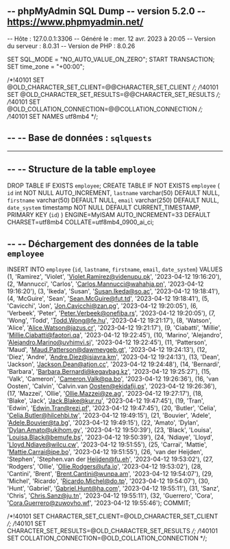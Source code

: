 -- phpMyAdmin SQL Dump
-- version 5.2.0
-- https://www.phpmyadmin.net/
--
-- Hôte : 127.0.0.1:3306
-- Généré le : mer. 12 avr. 2023 à 20:05
-- Version du serveur : 8.0.31
-- Version de PHP : 8.0.26

SET SQL_MODE = "NO_AUTO_VALUE_ON_ZERO";
START TRANSACTION;
SET time_zone = "+00:00";


/*!40101 SET @OLD_CHARACTER_SET_CLIENT=@@CHARACTER_SET_CLIENT */;
/*!40101 SET @OLD_CHARACTER_SET_RESULTS=@@CHARACTER_SET_RESULTS */;
/*!40101 SET @OLD_COLLATION_CONNECTION=@@COLLATION_CONNECTION */;
/*!40101 SET NAMES utf8mb4 */;

--
-- Base de données : `sqlquests`
--

-- --------------------------------------------------------

--
-- Structure de la table `employee`
--

DROP TABLE IF EXISTS `employee`;
CREATE TABLE IF NOT EXISTS `employee` (
  `id` int NOT NULL AUTO_INCREMENT,
  `lastname` varchar(50) DEFAULT NULL,
  `firstname` varchar(50) DEFAULT NULL,
  `email` varchar(250) DEFAULT NULL,
  `date_system` timestamp NOT NULL DEFAULT CURRENT_TIMESTAMP,
  PRIMARY KEY (`id`)
) ENGINE=MyISAM AUTO_INCREMENT=33 DEFAULT CHARSET=utf8mb4 COLLATE=utf8mb4_0900_ai_ci;

--
-- Déchargement des données de la table `employee`
--

INSERT INTO `employee` (`id`, `lastname`, `firstname`, `email`, `date_system`) VALUES
(1, 'Ramirez', 'Violet', 'Violet.Ramirez@videnupu.pk', '2023-04-12 19:16:20'),
(2, 'Mannucci', 'Carlos', 'Carlos.Mannucci@wahahja.pn', '2023-04-12 19:16:20'),
(3, 'Ikeda', 'Susan', 'Susan.Ikeda@so.ac', '2023-04-12 19:18:41'),
(4, 'McGuire', 'Sean', 'Sean.McGuire@fut.td', '2023-04-12 19:18:41'),
(5, 'Cavicchi', 'Jon', 'Jon.Cavicchi@zan.pg', '2023-04-12 19:20:05'),
(6, 'Verbeek', 'Peter', 'Peter.Verbeek@onefiba.rs', '2023-04-12 19:20:05'),
(7, 'Wong', 'Todd', 'Todd.Wong@fe.hu', '2023-04-12 19:21:17'),
(8, 'Watson', 'Alice', 'Alice.Watson@jazus.cr', '2023-04-12 19:21:17'),
(9, 'Ciabatti', 'Millie', 'Millie.Ciabatti@faotori.qa', '2023-04-12 19:22:45'),
(10, 'Marino', 'Alejandro', 'Alejandro.Marino@uvhimvi.si', '2023-04-12 19:22:45'),
(11, 'Patterson', 'Maud', 'Maud.Patterson@dawmevgeb.gt', '2023-04-12 19:24:13'),
(12, 'Diez', 'Andre', 'Andre.Diez@isiavra.km', '2023-04-12 19:24:13'),
(13, 'Dean', 'Jackson', 'Jackson.Dean@atjon.cc', '2023-04-12 19:24:48'),
(14, 'Bernardi', 'Barbara', 'Barbara.Bernardi@kegavbag.kz', '2023-04-12 19:25:27'),
(15, 'Valk', 'Cameron', 'Cameron.Valk@pa.bo', '2023-04-12 19:26:36'),
(16, 'van Oosten', 'Calvin', 'Calvin.van Oosten@ekidafij.ps', '2023-04-12 19:26:36'),
(17, 'Mazzei', 'Ollie', 'Ollie.Mazzei@ze.ag', '2023-04-12 19:27:17'),
(18, 'Blake', 'Jack', 'Jack.Blake@kur.ru', '2023-04-12 19:47:45'),
(19, 'Tran', 'Edwin', 'Edwin.Tran@rezi.pf', '2023-04-12 19:47:45'),
(20, 'Butler', 'Celia', 'Celia.Butler@hilcehbi.tw', '2023-04-12 19:49:15'),
(21, 'Bouvier', 'Adele', 'Adele.Bouvier@ta.bg', '2023-04-12 19:49:15'),
(22, 'Amato', 'Dylan', 'Dylan.Amato@ukihom.gy', '2023-04-12 19:50:39'),
(23, 'Black', 'Louisa', 'Louisa.Black@bemufe.bs', '2023-04-12 19:50:39'),
(24, 'Ndiaye', 'Lloyd', 'Lloyd.Ndiaye@wilcu.cw', '2023-04-12 19:51:55'),
(25, 'Carrai', 'Mattie', 'Mattie.Carrai@ipe.bo', '2023-04-12 19:51:55'),
(26, 'van der Heijden', 'Stephen', 'Stephen.van der Heijden@fu.eh', '2023-04-12 19:53:02'),
(27, 'Rodgers', 'Ollie', 'Ollie.Rodgers@ufa.io', '2023-04-12 19:53:02'),
(28, 'Cantini', 'Brent', 'Brent.Cantini@wunpa.am', '2023-04-12 19:54:07'),
(29, 'Michel', 'Ricardo', 'Ricardo.Michel@do.tp', '2023-04-12 19:54:07'),
(30, 'Hunt', 'Gabriel', 'Gabriel.Hunt@ha.com', '2023-04-12 19:55:11'),
(31, 'Sanz', 'Chris', 'Chris.Sanz@ju.tn', '2023-04-12 19:55:11'),
(32, 'Guerrero', 'Cora', 'Cora.Guerrero@zuwovho.wf', '2023-04-12 19:55:46');
COMMIT;

/*!40101 SET CHARACTER_SET_CLIENT=@OLD_CHARACTER_SET_CLIENT */;
/*!40101 SET CHARACTER_SET_RESULTS=@OLD_CHARACTER_SET_RESULTS */;
/*!40101 SET COLLATION_CONNECTION=@OLD_COLLATION_CONNECTION */;
